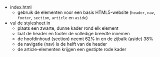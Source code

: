 * index.html
  * gebruik de elementen voor een basis HTML5-website (`header`, `nav`, `footer`, `section`, `article` en `aside`)
* vul de stylesheet in
  * plaats een zwarte, dunne kader rond elk element
  * laat de header en footer de volledige breedte innemen
  * de hoofdinhoud (section) neemt 62% in en de zijbalk (aside) 38%
  * de navigatie (nav) is de helft van de header
  * de article-elementen krijgen een gestipte rode kader
 
